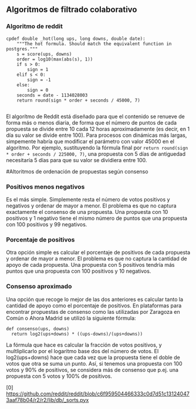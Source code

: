
## Algoritmos de filtrado colaborativo

### Algoritmo de reddit

```
cpdef double _hot(long ups, long downs, double date):
    """The hot formula. Should match the equivalent function in postgres."""
    s = score(ups, downs)
    order = log10(max(abs(s), 1))
    if s > 0:
        sign = 1
    elif s < 0:
        sign = -1
    else:
        sign = 0
    seconds = date - 1134028003
    return round(sign * order + seconds / 45000, 7)
    
 ```
 
 El algorítmo de Reddit está diseñado para que el contenido se renueve de forma más o menos diaria, 
 de forma que el número de puntos de cada propuesta se divide entre 10 cada 12 horas aproximadamente 
 (es decir, en 1 día su valor se divide entre 100).
 Para procesos con dinámicas más largas, simpemente habría que modificar el parámetro con valor 45000 en el algoritmo.
 Por ejemplo, sustituyendo la fórmula final por `return round(sign * order + seconds / 225000, 7)`, una propuesta con
 5 días de antiguedad necesitaría 5 días para que su valor se dividiera entre 100.
 
 #Altoritmos de ordenación de propuestas según consenso

### Positivos menos negativos

Es el más simple. Simplemente resta el número de votos positivos y negativos y ordenar de mayor a menor.
El problema es que no captura exactamente el consenso de una propuesta. 
Una propuesta con 10 positivos y 1 negativo tiene el mismo número de puntos que una propuesta con 100 positivos y 99 negativos.

### Porcentaje de positivos

Otra opción simple es calcular el porcentaje de positivos de cada propuesta y ordenar de mayor a menor.
El problema es que no captura la cantidad de apoyo de cada propuesta.
Una propuesta con 5 positivos tendría más puntos que una propuesta con 100 positivos y 10 negativos.

### Consenso aproximado

Una opción que recoge lo mejor de las dos anteriores es calcular tanto la cantidad de apoyo como el porcentaje de positivos.
En plataformas para encontrar propuestas de consenso como las utilizadas por Zaragoza en Común o Ahora Madrid se utilizó la siguiente fórmula:
```
def consenso(ups, downs)
  return log2(ups+downs) * ((ups-downs)/(ups+downs))
```
La fórmula que hace es calcular la fracción de votos positivos, y multliplicarlo por el logaritmo base dos del número de votos. El log2(ups+downs) hace que cada vez que la propuesta tiene el doble de votos que otra se suma un punto. Así, si tenemos una propuesta con 100 votos y 90% de positivos, se considera más de consenso que p.ej. una propuesta con 5 votos y 100% de positivos.


  
  [0] https://github.com/reddit/reddit/blob/c6f959504466333c0d7d51c131240473aaf78b04/r2/r2/lib/db/_sorts.pyx
  
